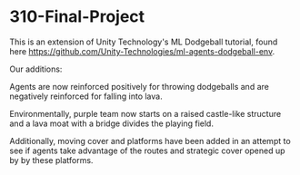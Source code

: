 # 310-Final-Project

This is an extension of Unity Technology's ML Dodgeball tutorial, found here https://github.com/Unity-Technologies/ml-agents-dodgeball-env.

Our additions:

Agents are now reinforced positively for throwing dodgeballs and are negatively reinforced for falling into lava.

Environmentally, purple team now starts on a raised castle-like structure and a lava moat with a bridge divides the playing field.

Additionally, moving cover and platforms have been added in an attempt to see if agents take advantage of the routes and strategic
cover opened up by by these platforms.
